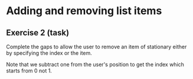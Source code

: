 # Adding and removing list items
## Exercise 2 (task)

Complete the gaps to allow the user to remove an item of stationary either by specifying the index or the item.

Note that we subtract one from the user's position to get the index which starts from 0 not 1.

